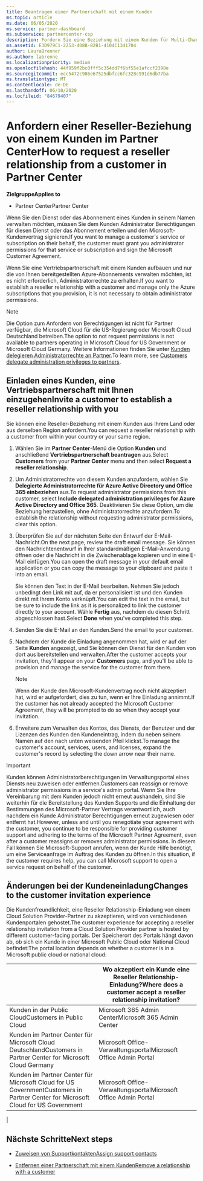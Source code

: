 ```yaml
---
title: Beantragen einer Partnerschaft mit einem Kunden
ms.topic: article
ms.date: 06/05/2020
ms.service: partner-dashboard
ms.subservice: partnercenter-csp
description: Fordern Sie eine Beziehung mit einem Kunden für Multi-Channel-Szenarien mit mehreren Partnern an, oder wenn Ihre delegierten Administratorrechte für einen Kunden wieder hergestellt werden müssen.
ms.assetid: E3D979C1-2253-408B-82B1-4104C1341704
author: LauraBrenner
ms.author: labrenne
ms.localizationpriority: medium
ms.openlocfilehash: 44f959f2bc0fff5c354dd7f6bf55e1afccf2398e
ms.sourcegitcommit: ecc5472c986e67525dbfcc6fc328c991d6db77ba
ms.translationtype: MT
ms.contentlocale: de-DE
ms.lasthandoff: 06/10/2020
ms.locfileid: "84679407"
---
```

# <a name="how-to-request-a-reseller-relationship-from-a-customer-in-partner-center"></a><span data-ttu-id="364bc-103">Anfordern einer Reseller-Beziehung von einem Kunden im Partner Center</span><span class="sxs-lookup"><span data-stu-id="364bc-103">How to request a reseller relationship from a customer in Partner Center</span></span>

<span data-ttu-id="364bc-104">**Zielgruppe**</span><span class="sxs-lookup"><span data-stu-id="364bc-104">**Applies to**</span></span>

- <span data-ttu-id="364bc-105">Partner Center</span><span class="sxs-lookup"><span data-stu-id="364bc-105">Partner Center</span></span>

<span data-ttu-id="364bc-106">Wenn Sie den Dienst oder das Abonnement eines Kunden in seinem Namen verwalten möchten, müssen Sie dem Kunden Administrator Berechtigungen für diesen Dienst oder das Abonnement erteilen und den Microsoft-Kundenvertrag signieren.</span><span class="sxs-lookup"><span data-stu-id="364bc-106">If you want to manage a customer's service or subscription on their behalf, the customer must grant you administrator permissions for that service or subscription and sign the Microsoft Customer Agreement.</span></span>

<span data-ttu-id="364bc-107">Wenn Sie eine Vertriebspartnerschaft mit einem Kunden aufbauen und nur die von Ihnen bereitgestellten Azure-Abonnements verwalten möchten, ist es nicht erforderlich, Administratorrechte zu erhalten.</span><span class="sxs-lookup"><span data-stu-id="364bc-107">If you want to establish a reseller relationship with a customer and manage only the Azure subscriptions that you provision, it is not necessary to obtain administrator permissions.</span></span>

>[!NOTE] 
><span data-ttu-id="364bc-108">Die Option zum Anfordern von Berechtigungen ist nicht für Partner verfügbar, die Microsoft Cloud für die US-Regierung oder Microsoft Cloud Deutschland betreiben.</span><span class="sxs-lookup"><span data-stu-id="364bc-108">The option to not request permissions is not available to partners operating in Microsoft Cloud for US Government or Microsoft Cloud Germany.</span></span> <span data-ttu-id="364bc-109">Weitere Informationen finden Sie unter [Kunden delegieren Administratorrechte an Partner](https://docs.microsoft.com/partner-center/customers_revoke_admin_privileges).</span><span class="sxs-lookup"><span data-stu-id="364bc-109">To learn more, see [Customers delegate administration privileges to partners](https://docs.microsoft.com/partner-center/customers_revoke_admin_privileges).</span></span>

## <a name="invite-a-customer-to-establish-a-reseller-relationship-with-you"></a><span data-ttu-id="364bc-110">Einladen eines Kunden, eine Vertriebspartnerschaft mit Ihnen einzugehen</span><span class="sxs-lookup"><span data-stu-id="364bc-110">Invite a customer to establish a reseller relationship with you</span></span>

<span data-ttu-id="364bc-111">Sie können eine Reseller-Beziehung mit einem Kunden aus Ihrem Land oder aus derselben Region anfordern.</span><span class="sxs-lookup"><span data-stu-id="364bc-111">You can request a reseller relationship with a customer from within your country or your same region.</span></span>

1. <span data-ttu-id="364bc-112">Wählen Sie im **Partner Center**-Menü die Option **Kunden** und anschließend **Vertriebspartnerschaft beantragen** aus.</span><span class="sxs-lookup"><span data-stu-id="364bc-112">Select **Customers** from your **Partner Center** menu and then select **Request a reseller relationship**.</span></span>

2. <span data-ttu-id="364bc-113">Um Administratorrechte von diesem Kunden anzufordern, wählen Sie **Delegierte Administratorrechte für Azure Active Directory und Office 365 einbeziehen** aus.</span><span class="sxs-lookup"><span data-stu-id="364bc-113">To request administrator permissions from this customer, select **Include delegated administration privileges for Azure Active Directory and Office 365**.</span></span> <span data-ttu-id="364bc-114">Deaktivieren Sie diese Option, um die Beziehung herzustellen, ohne Administratorrechte anzufordern.</span><span class="sxs-lookup"><span data-stu-id="364bc-114">To establish the relationship without requesting administrator permissions, clear this option.</span></span>

3. <span data-ttu-id="364bc-115">Überprüfen Sie auf der nächsten Seite den Entwurf der E-Mail-Nachricht.</span><span class="sxs-lookup"><span data-stu-id="364bc-115">On the next page, review the draft email message.</span></span> <span data-ttu-id="364bc-116">Sie können den Nachrichtenentwurf in Ihrer standardmäßigen E-Mail-Anwendung öffnen oder die Nachricht in die Zwischenablage kopieren und in eine E-Mail einfügen.</span><span class="sxs-lookup"><span data-stu-id="364bc-116">You can open the draft message in your default email application or you can copy the message to your clipboard and paste it into an email.</span></span>

   <span data-ttu-id="364bc-117">Sie können den Text in der E-Mail bearbeiten. Nehmen Sie jedoch unbedingt den Link mit auf, da er personalisiert ist und den Kunden direkt mit Ihrem Konto verknüpft.</span><span class="sxs-lookup"><span data-stu-id="364bc-117">You can edit the text in the email, but be sure to include the link as it is personalized to link the customer directly to your account.</span></span> <span data-ttu-id="364bc-118">Wähle **Fertig** aus, nachdem du diesen Schritt abgeschlossen hast.</span><span class="sxs-lookup"><span data-stu-id="364bc-118">Select **Done** when you've completed this step.</span></span>

4. <span data-ttu-id="364bc-119">Senden Sie die E-Mail an den Kunden.</span><span class="sxs-lookup"><span data-stu-id="364bc-119">Send the email to your customer.</span></span>

5. <span data-ttu-id="364bc-120">Nachdem der Kunde die Einladung angenommen hat, wird er auf der Seite **Kunden** angezeigt, und Sie können den Dienst für den Kunden von dort aus bereitstellen und verwalten.</span><span class="sxs-lookup"><span data-stu-id="364bc-120">After the customer accepts your invitation, they'll appear on your **Customers** page, and you'll be able to provision and manage the service for the customer from there.</span></span>

   > [!NOTE]
   > <span data-ttu-id="364bc-121">Wenn der Kunde den Microsoft-Kundenvertrag noch nicht akzeptiert hat, wird er aufgefordert, dies zu tun, wenn er Ihre Einladung annimmt.</span><span class="sxs-lookup"><span data-stu-id="364bc-121">If the customer has not already accepted the Microsoft Customer Agreement, they will be prompted to do so when they accept your invitation.</span></span> 

6. <span data-ttu-id="364bc-122">Erweitere zum Verwalten des Kontos, des Diensts, der Benutzer und der Lizenzen des Kunden den Kundeneintrag, indem du neben seinem Namen auf den nach unten weisenden Pfeil klickst.</span><span class="sxs-lookup"><span data-stu-id="364bc-122">To manage the customer's account, services, users, and licenses, expand the customer's record by selecting the down arrow near their name.</span></span>

> [!IMPORTANT]  
> <span data-ttu-id="364bc-123">Kunden können Administratorberechtigungen im Verwaltungsportal eines Diensts neu zuweisen oder entfernen.</span><span class="sxs-lookup"><span data-stu-id="364bc-123">Customers can reassign or remove administrator permissions in a service's admin portal.</span></span> <span data-ttu-id="364bc-124">Wenn Sie Ihre Vereinbarung mit dem Kunden jedoch nicht erneut aushandeln, sind Sie weiterhin für die Bereitstellung des Kunden Supports und die Einhaltung der Bestimmungen des Microsoft-Partner Vertrags verantwortlich, auch nachdem ein Kunde Administrator Berechtigungen erneut zugewiesen oder entfernt hat.</span><span class="sxs-lookup"><span data-stu-id="364bc-124">However, unless and until you renegotiate your agreement with the customer, you continue to be responsible for providing customer support and adhering to the terms of the Microsoft Partner Agreement, even after a customer reassigns or removes administrator permissions.</span></span> <span data-ttu-id="364bc-125">In diesem Fall können Sie Microsoft-Support anrufen, wenn der Kunde Hilfe benötigt, um eine Serviceanfrage im Auftrag des Kunden zu öffnen.</span><span class="sxs-lookup"><span data-stu-id="364bc-125">In this situation, if the customer requires help, you can call Microsoft support to open a service request on behalf of the customer.</span></span>

## <a name="changes-to-the-customer-invitation-experience"></a><span data-ttu-id="364bc-126">Änderungen bei der Kundeneinladung</span><span class="sxs-lookup"><span data-stu-id="364bc-126">Changes to the customer invitation experience</span></span>

<span data-ttu-id="364bc-127">Die Kundenfreundlichkeit, eine Reseller Relationship-Einladung von einem Cloud Solution Provider-Partner zu akzeptieren, wird von verschiedenen Kundenportalen gehostet.</span><span class="sxs-lookup"><span data-stu-id="364bc-127">The customer experience for accepting a reseller relationship invitation from a Cloud Solution Provider partner is hosted by different customer-facing portals.</span></span> <span data-ttu-id="364bc-128">Der Speicherort des Portals hängt davon ab, ob sich ein Kunde in einer Microsoft Public Cloud oder National Cloud befindet:</span><span class="sxs-lookup"><span data-stu-id="364bc-128">The portal location depends on whether a customer is in a Microsoft public cloud or national cloud:</span></span>

|  | <span data-ttu-id="364bc-129">Wo akzeptiert ein Kunde eine Reseller Relationship-Einladung?</span><span class="sxs-lookup"><span data-stu-id="364bc-129">Where does a customer accept a reseller relationship invitation?</span></span> |
|---------|---------
| <span data-ttu-id="364bc-130">Kunden in der Public Cloud</span><span class="sxs-lookup"><span data-stu-id="364bc-130">Customers in Public Cloud</span></span> | <span data-ttu-id="364bc-131">Microsoft 365 Admin Center</span><span class="sxs-lookup"><span data-stu-id="364bc-131">Microsoft 365 Admin Center</span></span> |
| <span data-ttu-id="364bc-132">Kunden im Partner Center für Microsoft Cloud Deutschland</span><span class="sxs-lookup"><span data-stu-id="364bc-132">Customers in Partner Center for Microsoft Cloud Germany</span></span> | <span data-ttu-id="364bc-133">Microsoft Office-Verwaltungsportal</span><span class="sxs-lookup"><span data-stu-id="364bc-133">Microsoft Office Admin Portal</span></span> |
| <span data-ttu-id="364bc-134">Kunden im Partner Center für Microsoft Cloud for US Government</span><span class="sxs-lookup"><span data-stu-id="364bc-134">Customers in Partner Center for Microsoft Cloud for US Government</span></span> | <span data-ttu-id="364bc-135">Microsoft Office-Verwaltungsportal</span><span class="sxs-lookup"><span data-stu-id="364bc-135">Microsoft Office Admin Portal</span></span> |
|

## <a name="next-steps"></a><span data-ttu-id="364bc-136">Nächste Schritte</span><span class="sxs-lookup"><span data-stu-id="364bc-136">Next steps</span></span>

- [<span data-ttu-id="364bc-137">Zuweisen von Supportkontakten</span><span class="sxs-lookup"><span data-stu-id="364bc-137">Assign support contacts</span></span>](assign-support-contacts.md)

- [<span data-ttu-id="364bc-138">Entfernen einer Partnerschaft mit einem Kunden</span><span class="sxs-lookup"><span data-stu-id="364bc-138">Remove a relationship with a customer</span></span>](remove-a-relationship.md)
